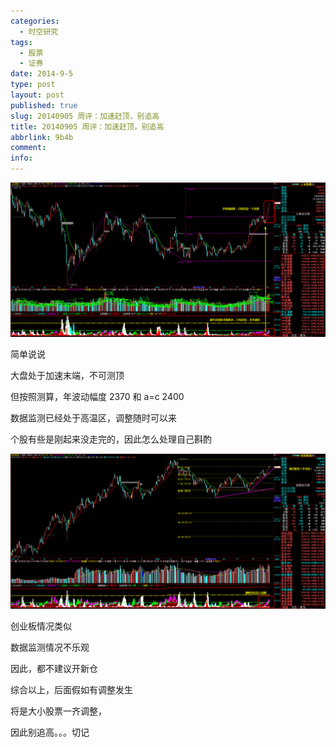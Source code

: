 ```yaml
---
categories:
  - 时空研究
tags:
  - 股票
  - 证券
date: 2014-9-5
type: post
layout: post
published: true
slug: 20140905 周评：加速赶顶，别追高
title: 20140905 周评：加速赶顶，别追高
abbrlink: 9b4b
comment:
info:
---
```

![20140905-0](/images/20140905-0.gif)

简单说说

大盘处于加速末端，不可测顶

但按照测算，年波动幅度 2370 和 a=c 2400 

数据监测已经处于高温区，调整随时可以来

个股有些是刚起来没走完的，因此怎么处理自己斟酌

![20140905-1](/images/20140905-1.gif)

创业板情况类似

数据监测情况不乐观

因此，都不建议开新仓


综合以上，后面假如有调整发生

将是大小股票一齐调整，

因此别追高。。。切记